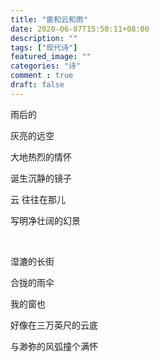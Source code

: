 ```yaml
---
title: "窗和云和雨"
date: 2020-06-07T15:50:11+08:00
description: ""
tags: ["现代诗"]
featured_image: ""
categories: "诗"
comment : true
draft: false
---
```



雨后的

灰亮的远空

大地热烈的情怀

诞生沉静的镜子

云  往往在那儿

写明净壮阔的幻景

<br>

湿漉的长街

合拢的雨伞

我的窗也

好像在三万英尺的云底

与渺弥的风弧撞个满怀